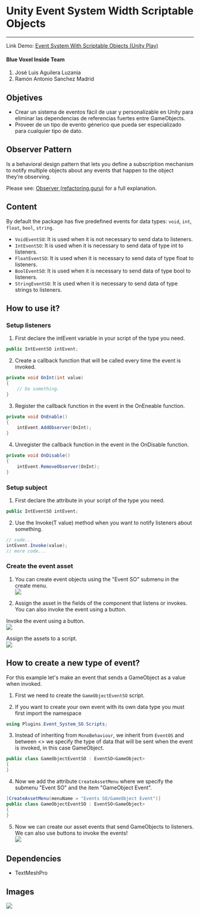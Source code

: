 # Unity Event System Width Scriptable Objects
---

Link Demo: [Event System With Scriptable Objects (Unity Play)](https://play.unity.com/mg/other/demo-event-system-with-scriptable-objects)  

#### Blue Voxel Inside Team
1. José Luis Aguilera Luzania
2. Ramón Antonio Sanchez Madrid

## Objetives
- Crear un sistema de eventos fácil de usar y personalizable en Unity para eliminar las dependencias de referencias fuertes entre GameObjects.
- Proveer de un tipo de evento génerico que pueda ser especializado para cualquier tipo de dato.

## Observer Pattern
Is a behavioral design pattern that lets you define a subscription mechanism to notify multiple objects about any events that happen to the object they’re observing.

Please see: [Observer (refactoring.guru)](https://refactoring.guru/design-patterns/observer) for a full explanation.

## Content
By default the package has five predefined events for data types: `void`, `int`, `float`, `bool`, `string`.
- `VoidEventSO`: It is used when it is not necessary to send data to listeners.
- `IntEventSO`: It is used when it is necessary to send data of type int to listeners.
- `FloatEventSO`: It is used when it is necessary to send data of type float to listeners.
- `BoolEventSO`: It is used when it is necessary to send data of type bool to listeners.
- `StringEventSO`: It is used when it is necessary to send data of type strings to listeners.

## How to use it?
### Setup listeners
1. First declare the intEvent variable in your script of the type you need.
```C#
public IntEventSO intEvent;
```

2. Create a callback function that will be called every time the event is invoked.
```C#
private void OnInt(int value) 
{
	// Do something.
}

```

3. Register the callback function in the event in the OnEneable function.
```C#
private void OnEnable() 
{
	intEvent.AddObserver(OnInt);
}
```

4. Unregister the callback function in the event in the OnDisable function.
```C#
private void OnDisable()
{
	intEvent.RemoveObserver(OnInt);
}
```

### Setup subject
1. First declare the attribute in your script of the type you need.
```C#
public IntEventSO intEvent;
```

2. Use the Invoke(T value) method when you want to notify listeners about something.
```C#
// code...
intEvent.Invoke(value);
// more code...
```

### Create the event asset
1. You can create event objects using the "Event SO" submenu in the create menu.  
![](Images/Assets%20Events%20SO.png)


1. Assign the asset in the fields of the component that listens or invokes. You can also invoke the event using a button.

Invoke the event using a button.  
![](Images/Int%20Event%20BTN.png)

Assign the assets to a script.  
![](Images/Demo%20UI.png)

## How to create a new type of event?
For this example let's make an event that sends a GameObject as a value when invoked.

1. First we need to create the `GameObjectEventSO` script.

2. If you want to create your own event with its own data type you must first import the namespace
```C#
using Plugins.Event_System_SO.Scripts;
```

3. Instead of inheriting from `MonoBehaviour`, we inherit from `EventOS` and between <> we specify the type of data that will be sent when the event is invoked, in this case GameObject.
```C#
public class GameObjectEventSO : EventSO<GameObject>  
{  
}
```

4. Now we add the attribute `CreateAssetMenu` where we specify the submenu "Event SO" and the item "GameObject Event".
```C#
[CreateAssetMenu(menuName = "Events SO/GameObject Event")]
public class GameObjectEventSO : EventSO<GameObject>  
{  
}
```

5. Now we can create our asset events that send GameObjects to listeners. We can also use buttons to invoke the events!  
![](Images/GameObject%20Event%20BTN.png)

## Dependencies
- TextMeshPro

## Images
![](Images/Demo%20Scene.png)
